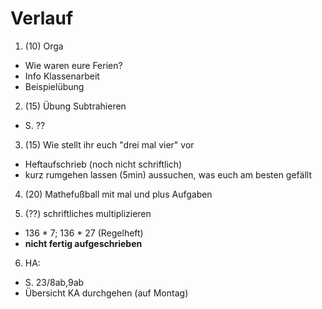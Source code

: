 Verlauf
=======

1. (10) Orga
  - Wie waren eure Ferien?
  - Info Klassenarbeit
  - Beispielübung

2. (15) Übung Subtrahieren
  - S. ??

3. (15) Wie stellt ihr euch "drei mal vier" vor
  - Heftaufschrieb (noch nicht schriftlich)
  - kurz rumgehen lassen (5min) aussuchen, was euch am besten gefällt

4. (20) Mathefußball mit mal und plus Aufgaben

5. (??) schriftliches multiplizieren
  - 136 * 7; 136 * 27 (Regelheft)
  - **nicht fertig aufgeschrieben**

6. HA:
  - S. 23/8ab,9ab
  - Übersicht KA durchgehen (auf Montag)
